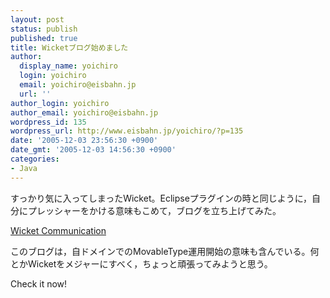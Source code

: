 ```yaml
---
layout: post
status: publish
published: true
title: Wicketブログ始めました
author:
  display_name: yoichiro
  login: yoichiro
  email: yoichiro@eisbahn.jp
  url: ''
author_login: yoichiro
author_email: yoichiro@eisbahn.jp
wordpress_id: 135
wordpress_url: http://www.eisbahn.jp/yoichiro/?p=135
date: '2005-12-03 23:56:30 +0900'
date_gmt: '2005-12-03 14:56:30 +0900'
categories:
- Java
---
```


すっかり気に入ってしまったWicket。Eclipseプラグインの時と同じように，自分にプレッシャーをかける意味もこめて，ブログを立ち上げてみた。

[Wicket Communication](http://www.eisbahn.jp/wicket/)

このブログは，自ドメインでのMovableType運用開始の意味も含んでいる。何とかWicketをメジャーにすべく，ちょっと頑張ってみようと思う。

Check it now!
